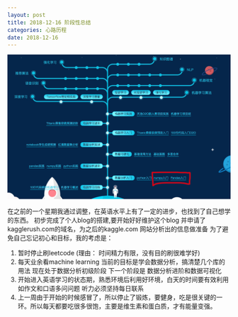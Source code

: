 ```yaml
---
layout: post
title: 2018-12-16 阶段性总结
categories: 心路历程
date: 2018-12-16
---
```


<img src="/images/subjects/personal/alipathofml.png" class="fit image"> 

在之前的一个星期我通过调整，在英语水平上有了一定的进步，也找到了自己想学的东西。
初步完成了个人blog的搭建,要开始好好维护这个blog
并申请了kagglerush.com的域名，为之后的kaggle.com 网站分析出的信息做准备
为了避免自己忘记初心和目标，我的考虑是：

1. 暂时停止刷leetcode (理由： 时间精力有限，没有目的刷很难学好)
2. 每天业余看machine learning
    当前的目标是学会数据分析，搞清楚几个库的用法
    现在处于数据分析初级阶段
    下一个阶段是
    数据分析进阶和数据可视化
3. 开始进入英语学习的状态期，熟悉环境后利用好环境，白天的时间要有效利用
    如作文和口语多问问题
    听力必须坚持每日联系
4. 上一周由于开始的时候感冒了，所以停止了锻炼，要健身，吃是很关键的一环。所以每天都要吃很多很饱，主要是维生素和蛋白质，才有能量变强。